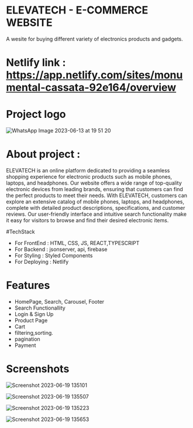 
# ELEVATECH  - E-COMMERCE WEBSITE
A wesite for buying different variety of electronics products and gadgets.

# Netlify link : https://app.netlify.com/sites/monumental-cassata-92e164/overview

 # Project logo 
 ![WhatsApp Image 2023-06-13 at 19 51 20](https://github.com/WDwithSuraj/boorish-earthquake-4077/assets/115460439/942af9bf-f67c-472f-aa43-09a39a241221)
 
 # About project : 
ELEVATECH is an online platform dedicated to providing a seamless shopping experience for electronic products such as mobile phones, laptops, and headphones. Our website offers a wide range of top-quality electronic devices from leading brands, ensuring that customers can find the perfect products to meet their needs.
With ELEVATECH, customers can explore an extensive catalog of mobile phones, laptops, and headphones, complete with detailed product descriptions, specifications, and customer reviews. Our user-friendly interface and intuitive search functionality make it easy for visitors to browse and find their desired electronic items.

#TechStack
* For FrontEnd : HTML, CSS, JS, REACT,TYPESCRIPT
* For Backend : jsonserver, api, firebase
* For Styling : Styled Components
* For Deploying : Netlify

# Features
* HomePage, Search, Carousel, Footer
* Search Functionallity
* Login & Sign Up
* Product Page
* Cart
* filtering,sorting.
* pagination
* Payment

# Screenshots

![Screenshot 2023-06-19 135101](https://github.com/WDwithSuraj/boorish-earthquake-4077/assets/115460439/1266f71c-f181-4670-b093-c672067223c2)

![Screenshot 2023-06-19 135507](https://github.com/WDwithSuraj/boorish-earthquake-4077/assets/115460439/97a9d4f1-8385-4325-bb42-e07e3a2091f0)

![Screenshot 2023-06-19 135223](https://github.com/WDwithSuraj/boorish-earthquake-4077/assets/115460439/c8f6d7cd-ac1d-499b-8e1b-1a8cd083db3b)

![Screenshot 2023-06-19 135653](https://github.com/WDwithSuraj/boorish-earthquake-4077/assets/115460439/b09c95e2-ec67-4dee-8fa3-9d1e210b547f)





